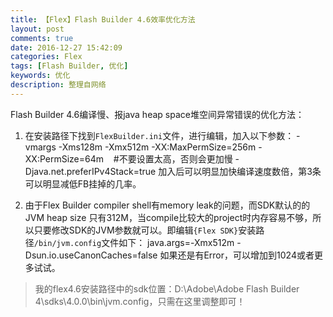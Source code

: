 ```yaml
---
title: 【Flex】Flash Builder 4.6效率优化方法
layout: post
comments: true
date: 2016-12-27 15:42:09
categories: Flex
tags: [Flash Builder, 优化]
keywords: 优化
description: 整理自网络
---
```


Flash Builder 4.6编译慢、报java heap space堆空间异常错误的优化方法：

1. 在安装路径下找到`FlexBuilder.ini`文件，进行编辑，加入以下参数：
		-vmargs
		-Xms128m
		-Xmx512m
		-XX:MaxPermSize=256m
		-XX:PermSize=64m    				#不要设置太高，否则会更加慢
		-Djava.net.preferIPv4Stack=true
加入后可以明显加快编译速度数倍，第3条可以明显减低FB挂掉的几率。
<!-- more -->
2. 由于Flex Builder compiler shell有memory leak的问题，而SDK默认的的 JVM heap size 只有312M，当compile比较大的project时内存容易不够，所以只要修改SDK的JVM参数就可以。即编辑`{Flex SDK}`安装路径`/bin/jvm.config`文件如下：
		java.args=-Xmx512m -Dsun.io.useCanonCaches=false
如果还是有Error，可以增加到1024或者更多试试。
>我的flex4.6安装路径中的sdk位置：D:\Adobe\Adobe Flash Builder 4\sdks\4.0.0\bin\jvm.config，只需在这里调整即可！